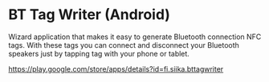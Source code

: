 BT Tag Writer (Android)
=======================

Wizard application that makes it easy to generate Bluetooth connection NFC tags. With these tags you can connect
and disconnect your Bluetooth speakers just by tapping tag with your phone or tablet.

https://play.google.com/store/apps/details?id=fi.siika.bttagwriter
